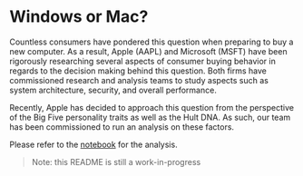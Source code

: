 # Windows or Mac?

Countless consumers have pondered this question when preparing to buy a new computer. As a result, Apple (AAPL) and Microsoft (MSFT) have been rigorously researching several aspects of consumer buying behavior in regards to the decision making behind this question. Both firms have commissioned research and analysis teams to study aspects such as system architecture, security, and overall performance.

Recently, Apple has decided to approach this question from the perspective of the Big Five personality traits as well as the Hult DNA. As such, our team has been commissioned to run an analysis on these factors.

Please refer to the [notebook](https://github.com/JackDaoud/MSc_Business_Analytics_Portfolio/blob/main/Windows_or_Mac/Analysis.ipynb) for the analysis.

> Note: this README is still a work-in-progress
